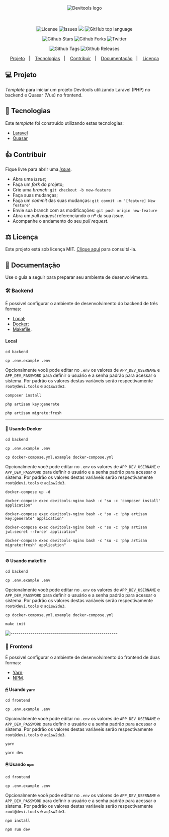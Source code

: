<div align="center">
  <img alt="Devitools logo" src="https://devi.tools/images/logo-horizontal.png" />
</div>
<br>
<br>
<p align="center">
  <a href="#" style="text-decoration: none">
    <img alt="License" src="https://img.shields.io/github/license/devitools/starter-kit?color=34CB79" />
  </a>
  <a href="https://github.com/devitools/starter-kit/issues" style="text-decoration: none" target="_blank">
    <img alt="Issues" src="https://img.shields.io/github/issues/devitools/starter-kit?color=34CB79" />
  </a>
    <a href="https://github.com/devitools/starter-kit/graphs/contributors" style="text-decoration: none" target="_blank">
    <img src="https://img.shields.io/github/contributors/devitools/starter-kit?color=34CB79" />
  </a>
  <a href="#" style="text-decoration: none">
    <img alt="GitHub top language" src="https://img.shields.io/github/languages/top/devitools/starter-kit?color=34CB79" />
  </a>
</p>

<p align="center">
  <a href="https://github.com/devitools/starter-kit/stargazers" style="text-decoration: none" target="_blank">
    <img alt="Github Stars" src="https://img.shields.io/github/stars/devitools/starter-kit?style=social" />
  </a>
  <a href="https://github.com/devitools/starter-kit/network/members" style="text-decoration: none" target="_blank">
    <img alt="Github Forks" src="https://img.shields.io/github/forks/devitools/starter-kit?style=social" />
  </a>
  <a href="https://twitter.com/devitools" style="text-decoration: none" target="_blank">
    <img alt="Twitter" src="https://img.shields.io/twitter/follow/devitools?label=Twitter&style=social" />
  </a>
</p>

<p align="center">
  <a href="https://github.com/devitools/starter-kit/tags" style="text-decoration: none" target="_blank">
    <img alt="Github Tags" src="https://img.shields.io/github/v/tag/devitools/starter-kit.svg?logo=github" />
  </a>
  <a href="https://github.com/devitools/starter-kit/releases" style="text-decoration: none" target="_blank">
    <img alt="Github Releases" src="https://img.shields.io/github/last-commit/devitools/starter-kit.svg?label=Updated&logo=github&maxAge=600" />
  </a>
</p>

<p align="center">
 <a href="#-projeto">Projeto</a>&nbsp;&nbsp;&nbsp;|&nbsp;&nbsp;&nbsp;
  <a href="#-tecnologias">Tecnologias</a>&nbsp;&nbsp;&nbsp;|&nbsp;&nbsp;&nbsp;
  <a href="#-contribuir">Contribuir</a>&nbsp;&nbsp;&nbsp;|&nbsp;&nbsp;&nbsp;
  <a href="#+1-documentacao">Documentação</a>&nbsp;&nbsp;&nbsp;|&nbsp;&nbsp;&nbsp;
  <a href="#memo-licença">Licença</a>
</p>

## 💻 Projeto

_Template_ para iniciar um projeto Devitools utilizando Laravel (PHP) no backend e Quasar (Vue) no frontend.

## 🚀 Tecnologias

Este _template_ foi construído utilizando estas tecnologias:

- [Laravel](https://laravel.com)
- [Quasar](https://quasar.dev)

## 👍 Contribuir

Fique livre para abrir uma [_issue_](https://github.com/devitools/starter-kit/issues).

- Abra uma _issue_;
- Faça um _fork_ do projeto;
- Crie uma _branch_: `git checkout -b new-feature`
- Faça suas mudanças;
- Faça um _commit_ das suas mudanças: `git commit -m '[feature] New feature'`
- Envie sua branch com as modificações: `git push origin new-feature`
- Abra um _pull request_ referenciando o nº da sua _issue_.
- Acompanhe o andamento do seu _pull request_.

## ⚖ Licença

Este projeto está sob licença MIT. [Clique aqui](./LICENSE.md) para consultá-la.

## 📝 Documentação

Use o guia a seguir para preparar seu ambiente de desenvolvimento.

### 🛠 Backend

É possível configurar o ambiente de desenvolvimento do backend de três formas:
  - [Local](#-local);
  - [Docker](#-usando-docker);
  - [Makefile](#-usando-makefile).

#### Local

```shell
cd backend
```

```shell
cp .env.example .env
```
Opcionalmente você pode editar no `.env` os valores de `APP_DEV_USERNAME` e `APP_DEV_PASSWORD` para definir o usuário e a senha padrão para acessar o sistema.
Por padrão os valores destas variáveis serão respectivamente `root@devi.tools` e `aq1sw2de3`.

```shell
composer install
```

```shell
php artisan key:generate
```

```shell
php artisan migrate:fresh
```
---
#### 🐋 Usando Docker

```shell
cd backend
```

```shell
cp .env.example .env
```

```shell
cp docker-compose.yml.example docker-compose.yml
```
Opcionalmente você pode editar no `.env` os valores de `APP_DEV_USERNAME` e `APP_DEV_PASSWORD` para definir o usuário e a senha padrão para acessar o sistema.
Por padrão os valores destas variáveis serão respectivamente `root@devi.tools` e `aq1sw2de3`.
```shell
docker-compose up -d
```

```shell
docker-compose exec devitools-nginx bash -c "su -c 'composer install' application"
```

```shell
docker-compose exec devitools-nginx bash -c "su -c 'php artisan key:generate' application"
```

```shell
docker-compose exec devitools-nginx bash -c "su -c 'php artisan jwt:secret --force' application"
```

```shell
docker-compose exec devitools-nginx bash -c "su -c 'php artisan migrate:fresh' application"
```

---
#### ⚙ Usando makefile

```shell
cd backend
```
```shell
cp .env.example .env
```
Opcionalmente você pode editar no `.env` os valores de `APP_DEV_USERNAME` e `APP_DEV_PASSWORD` para definir o usuário e a senha padrão para acessar o sistema.
Por padrão os valores destas variáveis serão respectivamente `root@devi.tools` e `aq1sw2de3`.
```shell
cp docker-compose.yml.example docker-compose.yml
```
```shell
make init
```

![-----------------------------------------------------](https://raw.githubusercontent.com/andreasbm/readme/master/assets/lines/water.png)
### 🎨 Frontend

É possível configurar o ambiente de desenvolvimento do frontend de duas formas:
- [Yarn](#-usando-yarn);
- [NPM](#-usando-npm).

#### 🖱 Usando `yarn`

```shell
cd frontend
```
```shell
cp .env.example .env
```
Opcionalmente você pode editar no `.env` os valores de `APP_DEV_USERNAME` e `APP_DEV_PASSWORD` para definir o usuário e a senha padrão para acessar o sistema.
Por padrão os valores destas variáveis serão respectivamente `root@devi.tools` e `aq1sw2de3`.
```shell
yarn
```
```shell
yarn dev
```

#### 🖲 Usando `npm`

```shell
cd frontend
```
```shell
cp .env.example .env
```
Opcionalmente você pode editar no `.env` os valores de `APP_DEV_USERNAME` e `APP_DEV_PASSWORD` para definir o usuário e a senha padrão para acessar o sistema.
Por padrão os valores destas variáveis serão respectivamente `root@devi.tools` e `aq1sw2de3`.
```shell
npm install
```
```shell
npm run dev
```
